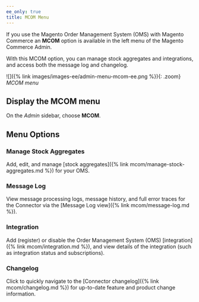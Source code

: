 ```yaml
---
ee_only: true
title: MCOM Menu
---
```


If you use the Magento Order Management System (OMS) with Magento Commerce an **MCOM** option is available in the left menu of the  Magento Commerce Admin.

With this MCOM option, you can manage stock aggregates and integrations, and access both the message log and changelog.

![]({% link images/images-ee/admin-menu-mcom-ee.png %}){: .zoom}
_MCOM menu_

## Display the MCOM menu

On the _Admin_ sidebar, choose **MCOM**.

## Menu Options

### Manage Stock Aggregates

Add, edit, and manage [stock aggregates]({% link mcom/manage-stock-aggregates.md %}) for your OMS.

### Message Log

View message processing logs, message history, and full error traces for the Connector via the [Message Log view]({% link mcom/message-log.md %}).

### Integration

Add (register) or disable the Order Management System (OMS) [integration]({% link mcom/integration.md %}), and view details of the integration (such as integration status and subscriptions).

### Changelog

Click to quickly navigate to the [Connector changelog]({% link mcom/changelog.md %}) for up-to-date feature and product change information.
